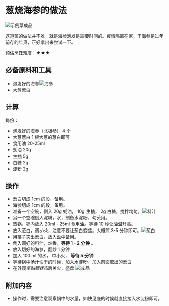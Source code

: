 # 葱烧海参的做法

![示例菜成品](./葱烧海参.jpeg)

这道菜的做法并不难，就是海参泡发是需要时间的。疫情隔离在家，干海参是过年前存的年货，正好拿出来尝试一下。

预估烹饪难度：★★★

## 必备原料和工具

- 泡发好的海参![海参](./海参.jpeg)
- 大葱葱白

## 计算

每份：

- 泡发好的海参（北极参） 4 个
- 大葱葱白 1 根大葱的葱白即可
- 食用油 20-25ml
- 蚝油 20g
- 生抽 5g
- 白糖 2g
- 淀粉 2g

## 操作

- 葱白切成 1cm 的段，备用。
- 海参切成 1cm 的段，备用。
- 准备一个空碗，倒入 20g 蚝油， 10g 生抽， 2g 白糖，搅拌均匀。![料汁](./酱汁.jpeg)
- 另一个空碗倒入淀粉，水，制备水淀粉，勾芡用。
- 热锅，锅内放入 20ml - 25ml 食用油。等待 10 秒让油温升高。
- 放入葱白，调*小火*，注意不要让葱白变焦。大概煎 3-5 分钟即可。![葱白](./葱白.jpeg)
- 用筷子夹出葱白，放入盘中备用。
- 倒入调好的料汁，炒香，**等待 1 - 2 分钟** 。
- 放入切好的海参，翻炒 1 分钟
- 加入 100 ml 的水， 中小火， **等待 5 分钟**
- 等待锅中汤汁快干的时候，加入水淀粉，加入前面取出的葱白
- 在外观*呈粘稠状态*后关火，盛盘 ![成品](./葱烧海参.jpeg)

## 附加内容

- 操作时，需要注意观察锅中的水量，如快见底的时候就直接接入水淀粉即可。